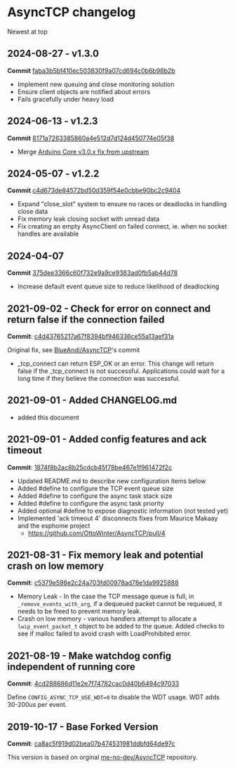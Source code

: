 # AsyncTCP changelog

Newest at top

## 2024-08-27 - v1.3.0

**Commit** [faba3b5bf410ec503830f9a07cd694c0b6b98b2b](https://github.com/willmmiles/AsyncTCP/commit/faba3b5bf410ec503830f9a07cd694c0b6b98b2b)

* Implement new queuing and close monitoring solution
* Ensure client objects are notified about errors
* Fails gracefully under heavy load

## 2024-06-13 - v1.2.3

**Commit** [8171a7263385860a4e512d7d124d450774e05f38](https://github.com/willmmiles/AsyncTCP/commit/8171a7263385860a4e512d7d124d450774e05f38)

* Merge [Arduino Core v3.0.x fix from upstream](https://github.com/me-no-dev/AsyncTCP/pull/183)

## 2024-05-07 - v1.2.2

**Commit** [c4d673de84572bd50d359f54e0cbbe90bc2c9404](https://github.com/willmmiles/AsyncTCP/commit/c4d673de84572bd50d359f54e0cbbe90bc2c9404)

* Expand "close_slot" system to ensure no races or deadlocks in handling close data
* Fix memory leak closing socket with unread data
* Fix creating an empty AsyncClient on failed connect, ie. when no socket handles are available

## 2024-04-07

**Commit** [375dee3366c60f732e9a9ce9383ad0fb5ab44d78](https://github.com/willmmiles/AsyncTCP/commit/375dee3366c60f732e9a9ce9383ad0fb5ab44d78)

* Increase default event queue size to reduce likelihood of deadlocking

## 2021-09-02 - Check for error on connect and return false if the connection failed

**Commit**: [c4d43765217a67f8394bf946336ce55a13aef31a](https://github.com/pbolduc/AsyncTCP/commit/c4d43765217a67f8394bf946336ce55a13aef31a)

Original fix, see [BlueAndi/AsyncTCP](https://github.com/BlueAndi/AsyncTCP/commit/ce2e7949d9694a8b10379c39d101ce55c2a8a287)'s commit

* _tcp_connect can return ESP_OK or an error. This change will return false if the _tcp_connect is not successful. Applications could wait for a long time if they believe the connection was successful.

## 2021-09-01 - Added CHANGELOG.md

* added this document

## 2021-09-01 - Added config features and ack timeout

**Commit**: [1874f8b2ac8b25cdcb45f78be467e1f961472f2c](https://github.com/pbolduc/AsyncTCP/commit/1874f8b2ac8b25cdcb45f78be467e1f961472f2c)

* Updated README.md to describe new configuration items below
* Added #define to configure the TCP event queue size
* Added #define to configure the async task stack size
* Added #define to configure the async task priority
* Added optional #define to expose diagnostic information (not tested yet)
* Implemented 'ack timeout 4' disconnects fixes from Maurice Makaay and the esphome project
  * https://github.com/OttoWinter/AsyncTCP/pull/4

## 2021-08-31 - Fix memory leak and potential crash on low memory

**Commit**: [c5379e598e2c24a703fd00978ad78e1da9925888](https://github.com/pbolduc/AsyncTCP/commit/c5379e598e2c24a703fd00978ad78e1da9925888)

* Memory Leak - In the case the TCP message queue is full, in `_remove_events_with_arg`, if a dequeued packet cannot be requeued, it needs to be freed to prevent memory leak.
* Crash on low memory - various handlers attempt to allocate a `lwip_event_packet_t` object to be added to the queue. Added checks to see if malloc failed to avoid crash with LoadProhibited error.

## 2021-08-19 - Make watchdog config independent of running core

**Commit**: [4cd288686d11e2e7f74782cac0d40b6494c97033](https://github.com/pbolduc/AsyncTCP/commit/4cd288686d11e2e7f74782cac0d40b6494c97033)

Define `CONFIG_ASYNC_TCP_USE_WDT=0` to disable the WDT usage. WDT adds 30-200us per event.

## 2019-10-17 - Base Forked Version

**Commit**: [ca8ac5f919d02bea07b474531981ddbfd64de97c](https://github.com/me-no-dev/AsyncTCP/commit/ca8ac5f919d02bea07b474531981ddbfd64de97c)

This version is based on orginal [me-no-dev/AsyncTCP](https://github.com/me-no-dev/AsyncTCP) repository.
